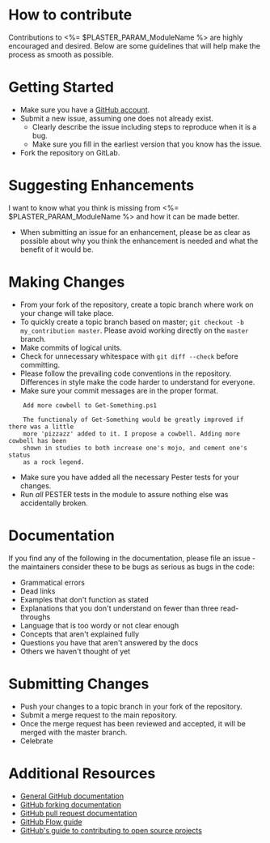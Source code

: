 # How to contribute
Contributions to <%= $PLASTER_PARAM_ModuleName %> are highly encouraged and desired.
Below are some guidelines that will help make the process as smooth as possible.

# Getting Started
* Make sure you have a [GitHub account](https://github.com/users/sign_in).
* Submit a new issue, assuming one does not already exist.
  * Clearly describe the issue including steps to reproduce when it is a bug.
  * Make sure you fill in the earliest version that you know has the issue.
* Fork the repository on GitLab.

# Suggesting Enhancements
I want to know what you think is missing from <%= $PLASTER_PARAM_ModuleName %> and how it can be made better.
* When submitting an issue for an enhancement, please be as clear as possible about why you think the enhancement is needed and what the benefit of it would be.

# Making Changes
* From your fork of the repository, create a topic branch where work on your change will take place.
* To quickly create a topic branch based on master; `git checkout -b my_contribution master`.
Please avoid working directly on the `master` branch.
* Make commits of logical units.
* Check for unnecessary whitespace with `git diff --check` before committing.
* Please follow the prevailing code conventions in the repository.
Differences in style make the code harder to understand for everyone.
* Make sure your commit messages are in the proper format.
```text
    Add more cowbell to Get-Something.ps1

    The functionaly of Get-Something would be greatly improved if there was a little
    more 'pizzazz' added to it. I propose a cowbell. Adding more cowbell has been
    shown in studies to both increase one's mojo, and cement one's status
    as a rock legend.
```

* Make sure you have added all the necessary Pester tests for your changes.
* Run _all_ PESTER tests in the module to assure nothing else was accidentally broken.

# Documentation
If you find any of the following in the documentation, please file an issue - the maintainers consider these to be bugs as serious as bugs in the code:

+ Grammatical errors
+ Dead links
+ Examples that don't function as stated
+ Explanations that you don't understand on fewer than three read-throughs
+ Language that is too wordy or not clear enough
+ Concepts that aren't explained fully
+ Questions you have that aren't answered by the docs
+ Others we haven't thought of yet

# Submitting Changes
* Push your changes to a topic branch in your fork of the repository.
* Submit a merge request to the main repository.
* Once the merge request has been reviewed and accepted, it will be merged with the master branch.
* Celebrate

# Additional Resources
* [General GitHub documentation](https://help.github.com/)
* [GitHub forking documentation](https://guides.github.com/activities/forking/)
* [GitHub pull request documentation](https://help.github.com/send-pull-requests/)
* [GitHub Flow guide](https://guides.github.com/introduction/flow/)
* [GitHub's guide to contributing to open source projects](https://guides.github.com/activities/contributing-to-open-source/)
